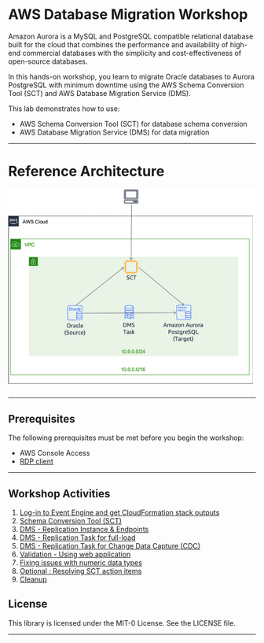 # AWS Database Migration Workshop

Amazon Aurora is a MySQL and PostgreSQL compatible relational database built for the cloud that combines the performance and availability of high-end commercial databases with the simplicity and cost-effectiveness of open-source databases. 

In this hands-on workshop, you learn to migrate Oracle databases to Aurora PostgreSQL with minimum downtime using the AWS Schema Conversion Tool (SCT) and AWS Database Migration Service (DMS). 

This lab demonstrates how to use:

- AWS Schema Conversion Tool (SCT) for database schema conversion
- AWS Database Migration Service (DMS) for data migration

___
# Reference Architecture

![Reference Architecture](lab-guides/images/reference-architecture.png "Reference Architecture")
___

## Prerequisites

The following prerequisites must be met before you begin the workshop:

- AWS Console Access
- [RDP client](https://docs.aws.amazon.com/AWSEC2/latest/WindowsGuide/connecting_to_windows_instance.html?icmpid=docs_ec2_console#rdp-prereqs)
___

## Workshop Activities

<!-- 1. [Lab Setup](lab-guides/lab-setup.md) -->
1. [Log-in to Event Engine and get CloudFormation stack outputs](lab-guides/lab-setup-verification.md)
2. [Schema Conversion Tool (SCT)](lab-guides/sct.md)
3. [DMS - Replication Instance & Endpoints](lab-guides/dms-inst.md)
4. [DMS - Replication Task for full-load](lab-guides/dms-fl.md)
5. [DMS - Replication Task for Change Data Capture (CDC)](lab-guides/dms-cdc.md)
6. [Validation - Using web application](lab-guides/optional-validation.md)
7. [Fixing issues with numeric data types](lab-guides/num-dt.md)
8. [Optional : Resolving SCT action items](lab-guides/optional-resolv.md)
9. [Cleanup](lab-guides/cleanup.md)

## License

This library is licensed under the MIT-0 License. See the LICENSE file.

___